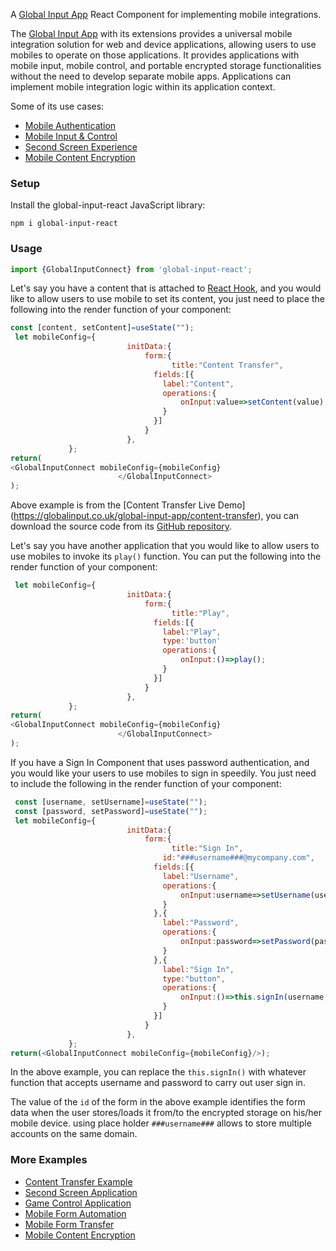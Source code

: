 
A [Global Input App](https://globalinput.co.uk) React Component for implementing mobile integrations.

The [Global Input App](https://globalinput.co.uk) with its extensions provides a universal mobile integration solution for web and device applications, allowing users to use mobiles to operate on those applications. It provides applications with mobile input, mobile control, and portable encrypted storage functionalities without the need to develop separate mobile apps. Applications can implement mobile integration logic within its application context.

Some of its use cases:
* [Mobile Authentication](https://globalinput.co.uk/global-input-app/about-mobile-authentication)
* [Mobile Input & Control](https://globalinput.co.uk/global-input-app/about-mobile-control)
* [Second Screen Experience](https://globalinput.co.uk/global-input-app/about-second-screen)
* [Mobile Content Encryption](https://globalinput.co.uk/global-input-app/about-print-scan-qrcodes)

### Setup

Install the global-input-react JavaScript library:

```shell
npm i global-input-react
```

### Usage
```JavaScript
import {GlobalInputConnect} from 'global-input-react';
```

Let's say you have a content that is attached to [React Hook](https://reactjs.org/docs/hooks-intro.html), and you would like to
allow users to use mobile to set its content, you just need to place
the following into the render function of your component:

```JavaScript
const [content, setContent]=useState("");  
 let mobileConfig={        
                          initData:{                              
                              form:{
                                	title:"Content Transfer",   
                                fields:[{
                                  label:"Content",            
                                  operations:{
                                      onInput:value=>setContent(value);
                                  }
                                }]
                              }
                          },
             };
return(
<GlobalInputConnect mobileConfig={mobileConfig}
                        </GlobalInputConnect>
);
```
Above example is from the [Content Transfer Live Demo] (https://globalinput.co.uk/global-input-app/content-transfer), you can download the source code from its [GitHub repository](https://github.com/global-input/content-transfer-example).

Let's say you have another application that you would like to allow users to use mobiles to invoke its ```play()``` function. You can put the following into the render function of your component:


```JavaScript
 let mobileConfig={        
                          initData:{                              
                              form:{
                                	title:"Play",   
                                fields:[{
                                  label:"Play",
                                  type:'button'           
                                  operations:{
                                      onInput:()=>play();
                                  }
                                }]
                              }
                          },
             };
return(
<GlobalInputConnect mobileConfig={mobileConfig}
                        </GlobalInputConnect>
);
```

If you have a Sign In Component that uses password authentication, and you would like your users to use mobiles to sign in speedily. You just need to include the following in the render function of your component:

```JavaScript
 const [username, setUsername]=useState("");  
 const [password, setPassword]=useState("");  
 let mobileConfig={        
                          initData:{                              
                              form:{
                                	title:"Sign In",
                                  id:"###username###@mycompany.com",  
                                fields:[{
                                  label:"Username",            
                                  operations:{
                                      onInput:username=>setUsername(username);
                                  }
                                },{
                                  label:"Password",            
                                  operations:{
                                      onInput:password=>setPassword(password);
                                  }
                                },{
                                  label:"Sign In",
                                  type:"button",            
                                  operations:{
                                      onInput:()=>this.signIn(username,password);
                                  }
                                }]
                              }
                          },
             };
return(<GlobalInputConnect mobileConfig={mobileConfig}/>);
```
In the above example, you can replace the ```this.signIn()``` with whatever function that accepts username and password to carry out user sign in.

The value of the ```id``` of the form in the above example identifies the form data when the user stores/loads it from/to the encrypted storage on his/her mobile device. using place holder ```###username###``` allows to store multiple accounts on the same domain.

### More Examples
* [Content Transfer Example](https://globalinput.co.uk/global-input-app/content-transfer)
* [Second Screen Application](https://globalinput.co.uk/global-input-app/video-player)
* [Game Control Application](https://globalinput.co.uk/global-input-app/game-example)
* [Mobile Form Automation](https://globalinput.co.uk/global-input-app/send-message)
* [Mobile Form Transfer](https://globalinput.co.uk/global-input-app/form-data-transfer)
* [Mobile Content Encryption](https://globalinput.co.uk/global-input-app/qr-printing)
